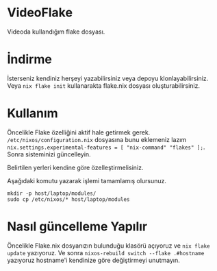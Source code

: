 # VideoFlake
Videoda kullandığım flake dosyası.

# İndirme
İsterseniz kendiniz herşeyi yazabilirsiniz veya depoyu klonlayabilirsiniz.
Veya `nix flake init` kullanarakta flake.nix dosyası oluşturabilirsiniz. 

# Kullanım
Öncelikle Flake özelliğini aktif hale getirmek gerek.
`/etc/nixos/configuration.nix` dosyasına bunu eklemeniz lazım `nix.settings.experimental-features = [ "nix-command" "flakes" ];`.
Sonra sisteminizi güncelleyin.

Belirtilen yerleri kendine göre özelleştirmelisiniz.

Aşağıdaki komutu yazarak işlemi tamamlamış olursunuz.

```
mkdir -p host/laptop/modules/
sudo cp /etc/nixos/* host/laptop/modules
```
# Nasıl güncelleme Yapılır
Öncelikle Flake.nix dosyanızın bulunduğu klasörü açıyoruz ve `nix flake update` yazıyoruz. Ve sonra `nixos-rebuild switch --flake .#hostname` yazıyoruz hostname'i kendinize göre değiştirmeyi unutmayın.
